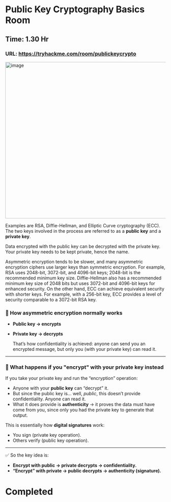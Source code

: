 # Public Key Cryptography Basics Room

## Time: 1.30 Hr 

### URL: https://tryhackme.com/room/publickeycrypto
<img width="713" height="490" alt="image" src="https://github.com/user-attachments/assets/3ec8323b-47b3-420f-bd97-2656be16b736" />

Examples are RSA, Diffie-Hellman, and Elliptic Curve cryptography (ECC). The two keys involved in the process are referred to as a **public key** and a **private key**.

Data encrypted with the public key can be decrypted with the private  key. Your private key needs to be kept private, hence the name.

Asymmetric encryption tends to be slower, and many asymmetric encryption ciphers use larger keys than symmetric encryption. For example, RSA uses 2048-bit, 3072-bit, and 4096-bit keys; 2048-bit is the recommended minimum key size. Diffie-Hellman also has a recommended minimum key size of 2048 bits but uses 3072-bit and 4096-bit keys for enhanced security. On the other hand, ECC can achieve equivalent security with shorter keys. For example, with a 256-bit key, ECC provides a level of security comparable to a 3072-bit RSA key.

### 🔑 How asymmetric encryption normally works

- **Public key → encrypts**
- **Private key → decrypts**
    
    That’s how confidentiality is achieved: anyone can send you an encrypted message, but only you (with your private key) can read it.
    
---

### 🔏 What happens if you "encrypt" with your **private key** instead

If you take your private key and run the “encryption” operation:

- Anyone with your **public key** can “decrypt” it.
- But since the public key is… well, *public*, this doesn’t provide confidentiality. Anyone can read it.
- What it does provide is **authenticity** → it proves the data must have come from you, since only you had the private key to generate that output.

This is essentially how **digital signatures** work:

- You sign (private key operation).
- Others verify (public key operation).

---

✅ So the key idea is:

- **Encrypt with public → private decrypts → confidentiality.**
- **“Encrypt” with private → public decrypts → authenticity (signature).**

# Completed 
